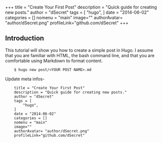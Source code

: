 +++
title = "Create Your First Post"
description = "Quick guide for creating new posts."
author = "dSecret"
tags = [
    "hugo",
]
date = "2014-06-02"
categories = []
nomenu = "main"
image=""
authorAvatar= "author/dSecret.png"
profileLink="github.com/dSecret"
+++
## Introduction

This tutorial will show you how to create a simple post in Hugo. I assume that you are familiar with HTML, the bash command line, and that you are comfortable using Markdown to format content. 

	
		$ hugo new post/<YOUR POST NAME>.md
	

Update meta infos-

		title = "Create Your First Post"
		description = "Quick guide for creating new posts."
		author = "dSecret"
		tags = [
		    "hugo",
		]
		date = "2014-06-02"
		categories = []
		nomenu = "main"
		image=""
		authorAvatar= "author/dSecret.png"
		profileLink="github.com/dSecret"